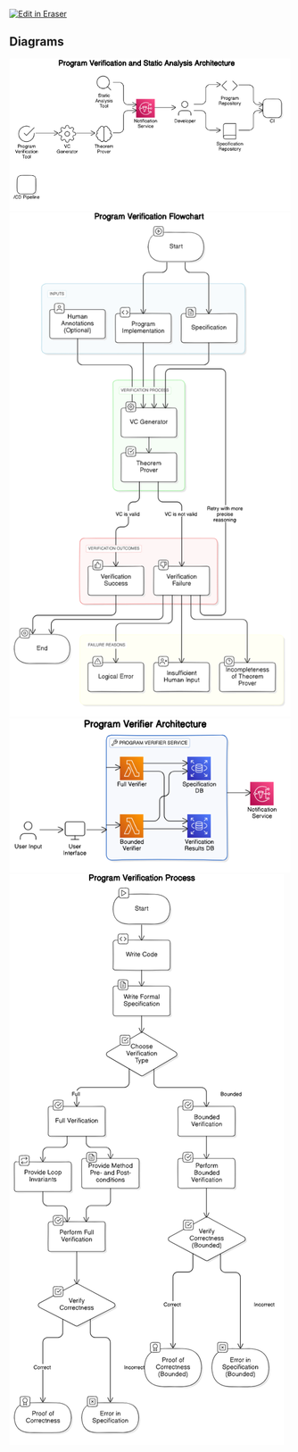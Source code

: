 <p><a target="_blank" href="https://app.eraser.io/workspace/Gay5bAYPPN5BPdIXy61b" id="edit-in-eraser-github-link"><img alt="Edit in Eraser" src="https://firebasestorage.googleapis.com/v0/b/second-petal-295822.appspot.com/o/images%2Fgithub%2FOpen%20in%20Eraser.svg?alt=media&amp;token=968381c8-a7e7-472a-8ed6-4a6626da5501"></a></p>




<!-- eraser-additional-content -->
## Diagrams
<!-- eraser-additional-files -->
<a href="/Ji-YH2024/summar-draft1-Program Verification and Static Analysis Architecture-1.eraserdiagram" data-element-id="v_N44LO5P1iguS51Y4Jwm"><img src="/.eraser/Gay5bAYPPN5BPdIXy61b___MLcnuqiMBzUCptOlkksZrtqRQO53___---diagram----1b449c3f0716ec0526174cb769514113-Program-Verification-and-Static-Analysis-Architecture.png" alt="" data-element-id="v_N44LO5P1iguS51Y4Jwm" /></a>
<a href="/Ji-YH2024/summar-draft1-Program Verification Flowchart-2.eraserdiagram" data-element-id="le0D3OaHQywc1_wwqgGbU"><img src="/.eraser/Gay5bAYPPN5BPdIXy61b___MLcnuqiMBzUCptOlkksZrtqRQO53___---diagram----87bb17191a2a4c38b82d26ac640492d3-Program-Verification-Flowchart.png" alt="" data-element-id="le0D3OaHQywc1_wwqgGbU" /></a>
<a href="/Ji-YH2024/summar-draft1-Program Verifier Architecture-3.eraserdiagram" data-element-id="-GrhhJvx7uQyHwzaZ_YcR"><img src="/.eraser/Gay5bAYPPN5BPdIXy61b___MLcnuqiMBzUCptOlkksZrtqRQO53___---diagram----e4c7e57deddfa5f5b63f7b251057f86d-Program-Verifier-Architecture.png" alt="" data-element-id="-GrhhJvx7uQyHwzaZ_YcR" /></a>
<a href="/Ji-YH2024/summar-draft1-Program Verification Process-4.eraserdiagram" data-element-id="jAWb5XNr5YJBOcd-K13Hn"><img src="/.eraser/Gay5bAYPPN5BPdIXy61b___MLcnuqiMBzUCptOlkksZrtqRQO53___---diagram----9e09db053460d973bc53b436c61b3e19-Program-Verification-Process.png" alt="" data-element-id="jAWb5XNr5YJBOcd-K13Hn" /></a>
<!-- end-eraser-additional-files -->
<!-- end-eraser-additional-content -->
<!--- Eraser file: https://app.eraser.io/workspace/Gay5bAYPPN5BPdIXy61b --->